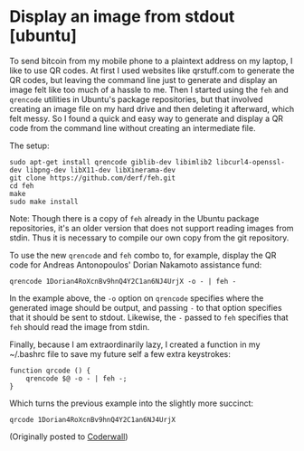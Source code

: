 # Display an image from stdout [ubuntu]


To send bitcoin from my mobile phone to a plaintext address on my laptop, I
like to use QR codes. At first I used websites like qrstuff.com to generate
the QR codes, but leaving the command line just to generate and display an
image felt like too much of a hassle to me. Then I started using the `feh` and
`qrencode` utilities in Ubuntu's package repositories, but that involved
creating an image file on my hard drive and then deleting it afterward, which
felt messy. So I found a quick and easy way to generate and display a QR code
from the command line without creating an intermediate file.

The setup:

    sudo apt-get install qrencode giblib-dev libimlib2 libcurl4-openssl-dev libpng-dev libX11-dev libXinerama-dev
    git clone https://github.com/derf/feh.git
    cd feh
    make
    sudo make install  

Note: Though there is a copy of `feh` already in the Ubuntu package
repositories, it's an older version that does not support reading images from
stdin. Thus it is necessary to compile our own copy from the git repository.

To use the new `qrencode` and `feh` combo to, for example, display the QR code
for Andreas Antonopoulos' Dorian Nakamoto assistance fund:

    qrencode 1Dorian4RoXcnBv9hnQ4Y2C1an6NJ4UrjX -o - | feh -  
  
In the example above, the `-o` option on `qrencode` specifies where the
generated image should be output, and passing `-` to that option specifies
that it should be sent to stdout. Likewise, the `-` passed to `feh` specifies
that `feh` should read the image from stdin.

Finally, because I am extraordinarily lazy, I created a function in my
~/.bashrc file to save my future self a few extra keystrokes:

    function qrcode () {  
        qrencode $@ -o - | feh -;  
    }  
  
Which turns the previous example into the slightly more succinct:

    qrcode 1Dorian4RoXcnBv9hnQ4Y2C1an6NJ4UrjX

(Originally posted to [Coderwall](https://coderwall.com/p/s6f_0w))
